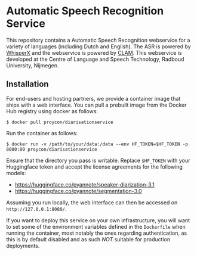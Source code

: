 # Automatic Speech Recognition Service

This repository contains a Automatic Speech Recognition webservice for a variety of languages (including Dutch and English).
The ASR is powered by [WhisperX](https://github.com/m-bain/whisperX) and the webservice is powered by [CLAM](https://proycon.github.io/clam/). This webservice is developed at the Centre of Language and Speech Technology, Radboud University, Nijmegen.

## Installation

For end-users and hosting partners, we provide a container image that ships with a web interface. 
You can pull a prebuilt image from the Docker Hub registry using docker as follows:

```
$ docker pull proycon/diarisationservice
```

Run the container as follows:

```
$ docker run -v /path/to/your/data:/data --env HF_TOKEN=$HF_TOKEN -p 8080:80 proycon/diarisationservice
```

Ensure that the directory you pass is writable. Replace `$HF_TOKEN` with your Huggingface token and accept the license agreements for the following models:
* <https://huggingface.co/pyannote/speaker-diarization-3.1>
* <https://huggingface.co/pyannote/segmentation-3.0>

Assuming you run locally, the web interface can then be accessed on ``http://127.0.0.1:8080/``.

If you want to deploy this service on your own infrastructure, you will want to set some of the environment variables
defined in the `Dockerfile` when running the container, most notably the ones regarding authentication, as this is by
default disabled and as such *NOT* suitable for production deployments.

